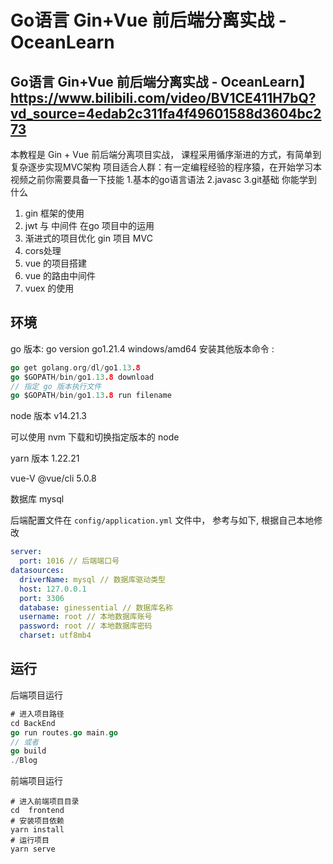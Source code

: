 # Go语言 Gin+Vue 前后端分离实战 - OceanLearn
## Go语言 Gin+Vue 前后端分离实战 - OceanLearn】https://www.bilibili.com/video/BV1CE411H7bQ?vd_source=4edab2c311fa4f49601588d3604bc273
本教程是 Gin + Vue 前后端分离项目实战， 课程采用循序渐进的方式，有简单到复杂逐步实现MVC架构
项目适合人群：有一定编程经验的程序猿，在开始学习本视频之前你需要具备一下技能
1.基本的go语言语法
2.javasc
3.git基础
你能学到什么
1. gin 框架的使用
2. jwt 与 中间件 在go 项目中的运用
3. 渐进式的项目优化 gin 项目 MVC
4. cors处理
5. vue 的项目搭建
6. vue 的路由中间件
7. vuex 的使用

## 环境
go 版本: go version go1.21.4 windows/amd64
安装其他版本命令 : 
```go
go get golang.org/dl/go1.13.8
go $GOPATH/bin/go1.13.8 download
// 指定 go 版本执行文件
go $GOPATH/bin/go1.13.8 run filename
```
node 版本 v14.21.3

可以使用 nvm 下载和切换指定版本的 node

yarn 版本 1.22.21

vue-V  @vue/cli 5.0.8

数据库 mysql

后端配置文件在 `config/application.yml` 文件中， 参考与如下, 根据自己本地修改
```yml
server:
  port: 1016 // 后端端口号
datasources:
  driverName: mysql // 数据库驱动类型
  host: 127.0.0.1
  port: 3306
  database: ginessential // 数据库名称
  username: root // 本地数据库账号
  password: root // 本地数据库密码
  charset: utf8mb4
```
## 运行

后端项目运行

```go
# 进入项目路径
cd BackEnd
go run routes.go main.go
// 或者
go build
./Blog
```
前端项目运行

```
# 进入前端项目目录
cd  frontend
# 安装项目依赖
yarn install
# 运行项目
yarn serve
```
